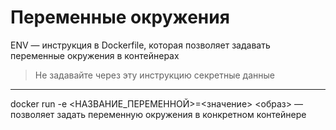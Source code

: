 # Переменные окружения

ENV — инструкция в Dockerfile, которая позволяет задавать переменные окружения в контейнерах

>Не задавайте через эту инструкцию секретные данные

---

docker run -e <НАЗВАНИЕ_ПЕРЕМЕННОЙ>=<значение> <образ> — позволяет задать переменную окружения в конкретном контейнере